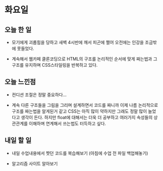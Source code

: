 # 화요일

## 오늘 한 일

- 모기에게 괴롭힘을 당하고 새벽 4시반에 깨서 피곤에 쩔어 오전에는 인강을 조금밖에 못들었다.

- 계속해서 웹카페 클론코딩으로 HTML의 구조를 논리적인 순서에 맞게 짜는법과 그 구조를 유지하며 CSS스타일링을 반복하고 있다.

## 오늘 느낀점

- 컨디션 조절은 정말 중요하다...

- 계속 다른 구조들을 그림을 그리며 설계하면서 코드를 짜니까 이제 나름 논리적으로 구조를 짜는법을 알게된거 같고 CSS는 아직 많이 약하지만 그래도 정말 많이 늘었다고 생각이 든다. 하지만 float에 대해서는 더욱 더 공부하고 여러가지 속성들의 상관관계를 이해하며 연계해서 쓰는법도 터득하고 싶다.

## 내일 할 일

 - 내일 수업내용에서 짯던 코드를 복습해보기 (아침에 수업 전 파일 백업해놓기)

 - 알고리즘 사이트 알아보기